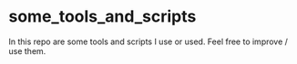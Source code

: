 # some_tools_and_scripts
In this repo are some tools and scripts I use or used. Feel free to improve / use them. 
